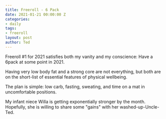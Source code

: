 ```yaml
---
title: Freeroll - 6 Pack
date: 2021-01-21 00:00:00 Z
categories:
- daily
tags:
- freeroll
layout: post
author: Ted
---
```


Freeroll #1 for 2021 satisfies both my vanity and my conscience: Have a 6pack at some point in 2021.

Having very low body fat and a strong core are not everything, but both are on the short-list of essential features of physical wellbeing.

The plan is simple: low carb, fasting, sweating, and time on a mat in uncomfortable positions. 

My infant niece Willa is getting exponentially stronger by the month. Hopefully, she is willing to share some "gains" with her washed-up-Uncle-Ted. 

